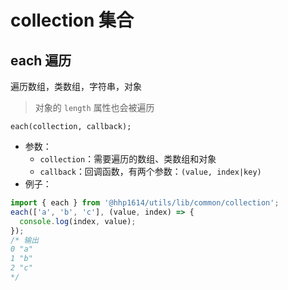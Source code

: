 # collection 集合

## each 遍历

遍历数组，类数组，字符串，对象

> 对象的 `length` 属性也会被遍历

```text
each(collection, callback);
```

- 参数：
    - `collection`：需要遍历的数组、类数组和对象
    - `callback`：回调函数，有两个参数：`(value, index|key)`
- 例子：
```js
import { each } from '@hhp1614/utils/lib/common/collection';
each(['a', 'b', 'c'], (value, index) => {
  console.log(index, value);
});
/* 输出
0 "a"
1 "b"
2 "c"
*/
```
